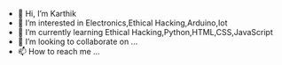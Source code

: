 - 👋 Hi, I’m Karthik
- 👀 I’m interested in Electronics,Ethical Hacking,Arduino,Iot
- 🌱 I’m currently learning Ethical Hacking,Python,HTML,CSS,JavaScript
- 💞️ I’m looking to collaborate on ...
- 📫 How to reach me ...

<!---
Karthik/Karthik is a ✨ special ✨ repository because its `README.md` (this file) appears on your GitHub profile.
You can click the Preview link to take a look at your changes.
--->
